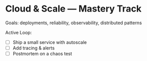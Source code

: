 # Cloud & Scale — Mastery Track
Goals: deployments, reliability, observability, distributed patterns

Active Loop:
- [ ] Ship a small service with autoscale
- [ ] Add tracing & alerts
- [ ] Postmortem on a chaos test
